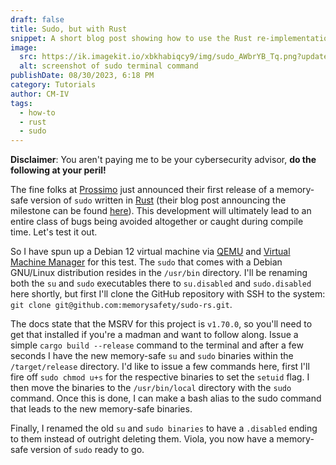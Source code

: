 ```yaml
---
draft: false
title: Sudo, but with Rust
snippet: A short blog post showing how to use the Rust re-implementation of Sudo
image:
  src: https://ik.imagekit.io/xbkhabiqcy9/img/sudo_AWbrYB_Tq.png?updatedAt=1693440366734
  alt: screenshot of sudo terminal command
publishDate: 08/30/2023, 6:18 PM
category: Tutorials
author: CM-IV
tags:
  - how-to
  - rust
  - sudo
---
```


**Disclaimer**: You aren't paying me to be your cybersecurity advisor, **do the following at your peril!**

The fine folks at [Prossimo](https://www.memorysafety.org) just announced their first release of a memory-safe version of `sudo` written in [Rust](https://www.rust-lang.org/) (their blog post announcing the milestone can be found [here](https://www.memorysafety.org/blog/sudo-first-stable-release/)).  This development will ultimately lead to an entire class of bugs being avoided altogether or caught during compile time.  Let's test it out.

So I have spun up a Debian 12 virtual machine via [QEMU](https://www.qemu.org/) and [Virtual Machine Manager](https://virt-manager.org/) for this test.  The `sudo` that comes with a Debian GNU/Linux distribution resides in the `/usr/bin` directory.  I'll be renaming both the `su` and `sudo` executables there to `su.disabled` and `sudo.disabled` here shortly, but first I'll clone the GitHub repository with SSH to the system: `git clone git@github.com:memorysafety/sudo-rs.git`.

The docs state that the MSRV for this project is `v1.70.0`, so you'll need to get that installed if you're a madman and want to follow along.  Issue a simple `cargo build --release` command to the terminal and after a few seconds I have the new memory-safe `su` and `sudo` binaries within the `/target/release` directory.  I'd like to issue a few commands here, first I'll fire off `sudo chmod u+s` for the respective binaries to set the `setuid` flag.  I then move the binaries to the `/usr/bin/local` directory with the `sudo` command.  Once this is done, I can make a bash alias to the sudo command that leads to the new memory-safe binaries.

Finally, I renamed the old `su` and `sudo binaries` to have a `.disabled` ending to them instead of outright deleting them.  Viola, you now have a memory-safe version of `sudo` ready to go.